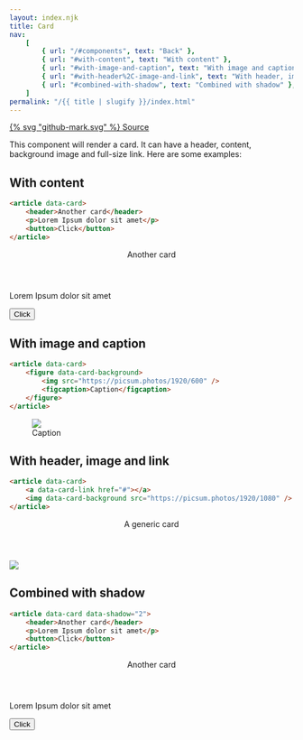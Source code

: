 ```yaml
---
layout: index.njk
title: Card
nav:
    [
        { url: "/#components", text: "Back" },
        { url: "#with-content", text: "With content" },
        { url: "#with-image-and-caption", text: "With image and caption" },
        { url: "#with-header%2C-image-and-link", text: "With header, image and link" },
        { url: "#combined-with-shadow", text: "Combined with shadow" },
    ]
permalink: "/{{ title | slugify }}/index.html"
---
```


<a href="https://github.com/iamschulz/ssstyles/blob/main/css/card.css" data-button>{% svg "github-mark.svg" %} Source</a>

This component will render a card. It can have a header, content, background image and full-size link. Here are some examples:

## With content

```html
<article data-card>
	<header>Another card</header>
	<p>Lorem Ipsum dolor sit amet</p>
	<button>Click</button>
</article>
```

<article data-card>
    <header>Another card</header>
    <p>Lorem Ipsum dolor sit amet</p>
    <button>Click</button>
</article>

## With image and caption

```html
<article data-card>
	<figure data-card-background>
		<img src="https://picsum.photos/1920/600" />
		<figcaption>Caption</figcaption>
	</figure>
</article>
```

<article data-card>
    <figure data-card-background>
        <img src="https://picsum.photos/1920/600">
        <figcaption>Caption</figcaption>
    </figure>
</article>

## With header, image and link

```html
<article data-card>
	<a data-card-link href="#"></a>
	<img data-card-background src="https://picsum.photos/1920/1080" />
</article>
```

<article data-card>
    <a data-card-link href="#"></a>
    <header>A generic card</header>
    <img data-card-background src="https://picsum.photos/1920/1080">
</article>

## Combined with shadow

```html
<article data-card data-shadow="2">
	<header>Another card</header>
	<p>Lorem Ipsum dolor sit amet</p>
	<button>Click</button>
</article>
```

<article data-card data-shadow="2">
    <header>Another card</header>
    <p>Lorem Ipsum dolor sit amet</p>
    <button>Click</button>
</article>
